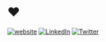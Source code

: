 # :heart:
[![website](https://img.shields.io/badge/Website-46a2f1.svg)](https://aryan.no)
[![LinkedIn](https://img.shields.io/badge/LinkedIn-0077B5?style=for-the-badge&logo=linkedin&logoColor=white)](https://linkedin.com/in/aryan-esfandiari/)
[![Twitter](https://img.shields.io/badge/Twitter-1DA1F2?style=for-the-badge&logo=twitter&logoColor=white)](https://twitter.com/arian88/)
